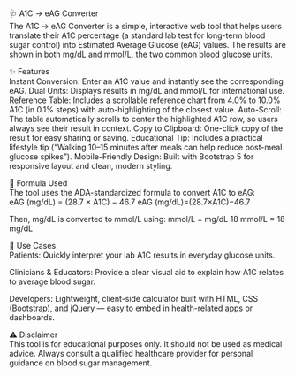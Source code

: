 🩺 A1C → eAG Converter</br>
The A1C → eAG Converter is a simple, interactive web tool that helps users translate their A1C percentage (a standard lab test for long-term blood sugar control) into Estimated Average Glucose (eAG) values. The results are shown in both mg/dL and mmol/L, the two common blood glucose units.

✨ Features</br>
Instant Conversion: Enter an A1C value and instantly see the corresponding eAG.
Dual Units: Displays results in mg/dL and mmol/L for international use.
Reference Table: Includes a scrollable reference chart from 4.0% to 10.0% A1C (in 0.1% steps) with auto-highlighting of the closest value.
Auto-Scroll: The table automatically scrolls to center the highlighted A1C row, so users always see their result in context.
Copy to Clipboard: One-click copy of the result for easy sharing or saving.
Educational Tip: Includes a practical lifestyle tip (“Walking 10–15 minutes after meals can help reduce post-meal glucose spikes”).
Mobile-Friendly Design: Built with Bootstrap 5 for responsive layout and clean, modern styling.

🧮 Formula Used</br>
The tool uses the ADA-standardized formula to convert A1C to eAG:
eAG (mg/dL) = (28.7 × A1C) − 46.7 eAG (mg/dL)=(28.7×A1C)−46.7

Then, mg/dL is converted to mmol/L using:
mmol/L = mg/dL 18 mmol/L = 18 mg/dL
	​

🎯 Use Cases</br>
Patients: Quickly interpret your lab A1C results in everyday glucose units.

Clinicians & Educators: Provide a clear visual aid to explain how A1C relates to average blood sugar.

Developers: Lightweight, client-side calculator built with HTML, CSS (Bootstrap), and jQuery — easy to embed in health-related apps or dashboards.

⚠️ Disclaimer</br>
This tool is for educational purposes only. It should not be used as medical advice. Always consult a qualified healthcare provider for personal guidance on blood sugar management.
